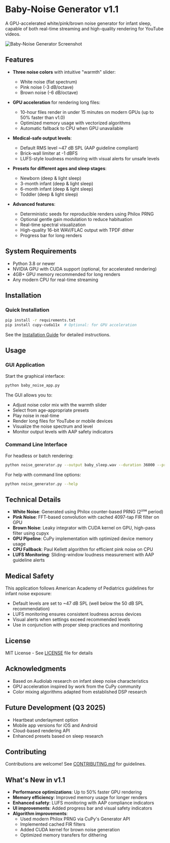 # Baby-Noise Generator v1.1

A GPU-accelerated white/pink/brown noise generator for infant sleep, capable of both real-time streaming and high-quality rendering for YouTube videos.

![Baby-Noise Generator Screenshot](https://via.placeholder.com/800x600)

## Features

- **Three noise colors** with intuitive "warmth" slider:
  - White noise (flat spectrum)
  - Pink noise (-3 dB/octave)
  - Brown noise (-6 dB/octave)
  
- **GPU acceleration** for rendering long files:
  - 10-hour files render in under 15 minutes on modern GPUs (up to 50% faster than v1.0)
  - Optimized memory usage with vectorized algorithms
  - Automatic fallback to CPU when GPU unavailable
  
- **Medical-safe output levels**:
  - Default RMS level ~47 dB SPL (AAP guideline compliant)
  - Brick-wall limiter at -1 dBFS
  - LUFS-style loudness monitoring with visual alerts for unsafe levels
  
- **Presets for different ages and sleep stages**:
  - Newborn (deep & light sleep)
  - 3-month infant (deep & light sleep)
  - 6-month infant (deep & light sleep)
  - Toddler (deep & light sleep)
  
- **Advanced features**:
  - Deterministic seeds for reproducible renders using Philox PRNG
  - Optional gentle gain modulation to reduce habituation
  - Real-time spectral visualization
  - High-quality 16-bit WAV/FLAC output with TPDF dither
  - Progress bar for long renders

## System Requirements

- Python 3.8 or newer
- NVIDIA GPU with CUDA support (optional, for accelerated rendering)
- 4GB+ GPU memory recommended for long renders
- Any modern CPU for real-time streaming

## Installation

### Quick Installation

```bash
pip install -r requirements.txt
pip install cupy-cuda11x  # Optional: for GPU acceleration
```

See the [Installation Guide](INSTALL.md) for detailed instructions.

## Usage

### GUI Application

Start the graphical interface:

```bash
python baby_noise_app.py
```

The GUI allows you to:
- Adjust noise color mix with the warmth slider
- Select from age-appropriate presets
- Play noise in real-time
- Render long files for YouTube or mobile devices
- Visualize the noise spectrum and level
- Monitor output levels with AAP safety indicators

### Command Line Interface

For headless or batch rendering:

```bash
python noise_generator.py --output baby_sleep.wav --duration 36000 --preset infant_3m_deep
```

For help with command line options:

```bash
python noise_generator.py --help
```

## Technical Details

- **White Noise**: Generated using Philox counter-based PRNG (2²⁵⁶ period)
- **Pink Noise**: FFT-based convolution with cached 4097-tap FIR filter on GPU
- **Brown Noise**: Leaky integrator with CUDA kernel on GPU, high-pass filter using cupyx
- **GPU Pipeline**: CuPy implementation with optimized device memory usage
- **CPU Fallback**: Paul Kellett algorithm for efficient pink noise on CPU
- **LUFS Monitoring**: Sliding-window loudness measurement with AAP guideline alerts

## Medical Safety

This application follows American Academy of Pediatrics guidelines for infant noise exposure:
- Default levels are set to ~47 dB SPL (well below the 50 dB SPL recommendation)
- LUFS monitoring ensures consistent loudness across devices
- Visual alerts when settings exceed recommended levels
- Use in conjunction with proper sleep practices and monitoring

## License

MIT License - See [LICENSE](LICENSE) file for details

## Acknowledgments

- Based on Audiolab research on infant sleep noise characteristics
- GPU acceleration inspired by work from the CuPy community
- Color mixing algorithms adapted from established DSP research

## Future Development (Q3 2025)

- Heartbeat underlayment option
- Mobile app versions for iOS and Android
- Cloud-based rendering API
- Enhanced presets based on sleep research

## Contributing

Contributions are welcome! See [CONTRIBUTING.md](CONTRIBUTING.md) for guidelines.

## What's New in v1.1

- **Performance optimizations**: Up to 50% faster GPU rendering
- **Memory efficiency**: Improved memory usage for longer renders
- **Enhanced safety**: LUFS monitoring with AAP compliance indicators
- **UI improvements**: Added progress bar and visual safety indicators
- **Algorithm improvements**: 
  - Used modern Philox PRNG via CuPy's Generator API
  - Implemented cached FIR filters
  - Added CUDA kernel for brown noise generation
  - Optimized memory transfers for dithering